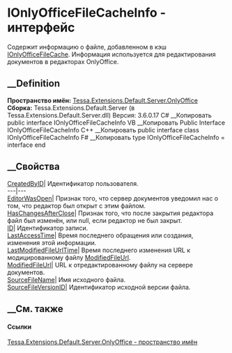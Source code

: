 # IOnlyOfficeFileCacheInfo - интерфейс
Содержит информацию о файле, добавленном в кэш
[IOnlyOfficeFileCache](T_Tessa_Extensions_Default_Server_OnlyOffice_IOnlyOfficeFileCache.htm).
Информация используется для редактирования документов в редакторах OnlyOffice.
## __Definition
 **Пространство имён:**
[Tessa.Extensions.Default.Server.OnlyOffice](N_Tessa_Extensions_Default_Server_OnlyOffice.htm)  
 **Сборка:** Tessa.Extensions.Default.Server (в
Tessa.Extensions.Default.Server.dll) Версия: 3.6.0.17
C# __Копировать
     public interface IOnlyOfficeFileCacheInfo
VB __Копировать
     Public Interface IOnlyOfficeFileCacheInfo
C++ __Копировать
     public interface class IOnlyOfficeFileCacheInfo
F# __Копировать
     type IOnlyOfficeFileCacheInfo = interface end
##  __Свойства
[CreatedByID](P_Tessa_Extensions_Default_Server_OnlyOffice_IOnlyOfficeFileCacheInfo_CreatedByID.htm)|
Идентификатор пользователя.  
---|---  
[EditorWasOpen](P_Tessa_Extensions_Default_Server_OnlyOffice_IOnlyOfficeFileCacheInfo_EditorWasOpen.htm)|
Признак того, что сервер документов уведомил нас о том, что редактор был
открыт с этим файлом.  
[HasChangesAfterClose](P_Tessa_Extensions_Default_Server_OnlyOffice_IOnlyOfficeFileCacheInfo_HasChangesAfterClose.htm)|
Признак того, что после закрытия редактора файл был изменён, или null, если
редактор не был закрыт.  
[ID](P_Tessa_Extensions_Default_Server_OnlyOffice_IOnlyOfficeFileCacheInfo_ID.htm)|
Идентификатор записи.  
[LastAccessTime](P_Tessa_Extensions_Default_Server_OnlyOffice_IOnlyOfficeFileCacheInfo_LastAccessTime.htm)|
Время последнего обращения или создания, изменения этой информации.  
[LastModifiedFileUrlTime](P_Tessa_Extensions_Default_Server_OnlyOffice_IOnlyOfficeFileCacheInfo_LastModifiedFileUrlTime.htm)|
Время последнего изменения URL к модицированному файлу
[ModifiedFileUrl](P_Tessa_Extensions_Default_Server_OnlyOffice_IOnlyOfficeFileCacheInfo_ModifiedFileUrl.htm).  
[ModifiedFileUrl](P_Tessa_Extensions_Default_Server_OnlyOffice_IOnlyOfficeFileCacheInfo_ModifiedFileUrl.htm)|
URL к отредактированному файлу на сервере документов.  
[SourceFileName](P_Tessa_Extensions_Default_Server_OnlyOffice_IOnlyOfficeFileCacheInfo_SourceFileName.htm)|
Имя исходного файла.  
[SourceFileVersionID](P_Tessa_Extensions_Default_Server_OnlyOffice_IOnlyOfficeFileCacheInfo_SourceFileVersionID.htm)|
Идентификатор исходной версии файла.  
## __См. также
#### Ссылки
[Tessa.Extensions.Default.Server.OnlyOffice - пространство
имён](N_Tessa_Extensions_Default_Server_OnlyOffice.htm)
